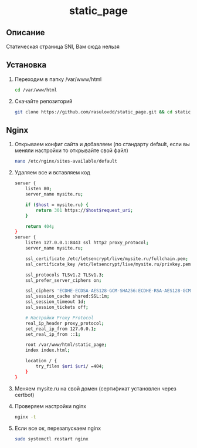 <h1 align="center">static_page</h1>

## Описание
Статическая страница SNI, Вам сюда нельзя

## Установка 
1. Переходим в папку /var/www/html<br/>
    ```bash
    cd /var/www/html
    ```

2. Скачайте репозиторий<br/>
    ```bash
    git clone https://github.com/rasulovdd/static_page.git && cd static_page
    ```

## Nginx 
1. Открываем конфиг сайта и добавляем (по стандарту default, если вы меняли настройки то открывайте свой файл)
    ```bash
    nano /etc/nginx/sites-available/default
    ```

2. Удаляем все и вставляем код
    ```bash
    server {
        listen 80;
        server_name mysite.ru;

        if ($host = mysite.ru) {
            return 301 https://$host$request_uri;
        }

        return 404;
    }
    server {
        listen 127.0.0.1:8443 ssl http2 proxy_protocol;
        server_name mysite.ru;

        ssl_certificate /etc/letsencrypt/live/mysite.ru/fullchain.pem;
        ssl_certificate_key /etc/letsencrypt/live/mysite.ru/privkey.pem;

        ssl_protocols TLSv1.2 TLSv1.3;
        ssl_prefer_server_ciphers on;

        ssl_ciphers 'ECDHE-ECDSA-AES128-GCM-SHA256:ECDHE-RSA-AES128-GCM-SHA256:ECDHE-ECDSA-AES256-GCM-SHA384:ECDHE-RSA-AES256-GCM-SHA384:ECDHE-ECDSA-CHACHA20-POLY1305:ECDHE-RSA-CHACHA20-POLY1305';
        ssl_session_cache shared:SSL:1m;
        ssl_session_timeout 1d;
        ssl_session_tickets off;

        # Настройки Proxy Protocol
        real_ip_header proxy_protocol;
        set_real_ip_from 127.0.0.1;
        set_real_ip_from ::1;

        root /var/www/html/static_page;
        index index.html;

        location / {
            try_files $uri $uri/ =404;
        }
    }
    ```

3. Меняем mysite.ru на свой домен (сертификат установлен через certbot)

4. Проверяем настройки nginx
    ```bash
    nginx -t
    ```
5. Если все ок, перезапускаем nginx 
    ```bash
    sudo systemctl restart nginx
    ```